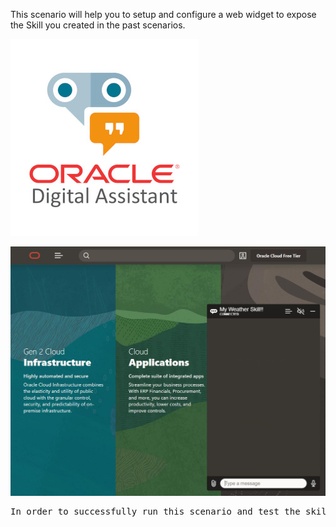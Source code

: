 
This scenario will help you to setup and configure a web widget to expose the Skill you created in the past scenarios.

![Oracle Digital Assistant Logo](assets/oda-sticker.jpg)

![Oracle Digital Assistant widget](assets/widget-intro.jpg)

<pre>In order to successfully run this scenario and test the skill created, [scenario 4](https://www.katacoda.com/rsantrod/scenarios/oda04-skill-custom-components) has to be up and running as the Custom Component consumed from the ODA Skill is hosted in that katacoda environment.</pre> 

